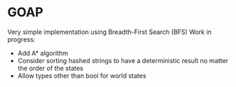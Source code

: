 # GOAP
Very simple implementation using Breadth-First Search (BFS)
Work in progress:
- Add A* algorithm
- Consider sorting hashed strings to have a deterministic result no matter the order of the states
- Allow types other than bool for world states
